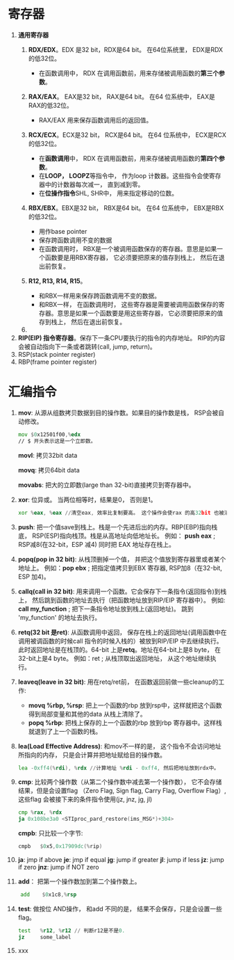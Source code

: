 
# 寄存器

1. **通用寄存器**
	1. **RDX/EDX**。EDX 是32 bit，RDX是64 bit。 在64位系统里， EDX是RDX的低32位。
	    - 在函数调用中， RDX 在调用函数前，用来存储被调用函数的**第三个参数**。
	2. **RAX/EAX**。 EAX是32 bit， RAX是64 bit。 在64 位系统中， EAX是RAX的低32位。
		- RAX/EAX 用来保存函数调用后的返回值。
	4. **RCX/ECX**。ECX是32 bit， RCX是64 bit。 在64 位系统中， ECX是RCX的低32位。
		- 在**函数调用**中， RDX 在调用函数前，用来存储被调用函数的**第四个参数**。
		- 在**LOOP， LOOPZ**等指令中， 作为loop 计数器。这些指令会使寄存器中的计数器每次减一， 直到减到零。
		- 在**位操作指令**SHL, SHR中， 用来指定移动的位数。

	5. **RBX/EBX**。EBX是32 bit， RBX是64 bit。 在64 位系统中， EBX是RBX的低32位。
		- 用作base pointer
		- 保存跨函数调用不变的数据
		- 在函数调用时， RBX是一个被调用函数保存的寄存器。意思是如果一个函数要是用RBX寄存器， 它必须要把原来的值存到栈上， 然后在退出前恢复。
	6. **R12, R13, R14, R15**。
		- 和RBX一样用来保存跨函数调用不变的数据。
		- 和RBX一样， 在函数调用时， 这些寄存器是需要被调用函数保存的寄存器。意思是如果一个函数要是用这些寄存器， 它必须要把原来的值存到栈上， 然后在退出前恢复。
	7. 
2. **RIP(EIP) 指令寄存器**。保存下一条CPU要执行的指令的内存地址。
	RIP的内容会被自动指向下一条或者跳转(call, jump, return)。
4. RSP(stack pointer register)
5. RBP(frame pointer register)

# 汇编指令
 1. **mov**: 从源从组数拷贝数据到目的操作数。如果目的操作数是栈， RSP会被自动修改。
	```asm
	mov $0x12501f00,%edx
	// $ 开头表示这是一个立即数。	
	```
	**movl**: 拷贝32bit data
	
	**movq**: 拷贝64bit data
	
	**movabs**: 把大的立即数(large than 32-bit)直接拷贝到寄存器中。
	
 2. **xor**: 位异或。 当两位相等时，结果是0， 否则是1。
	```asm
	xor %eax, %eax //清空eax, 效率比复制要高。 这个操作会使rax 的高32bit 也被清零。
	```
	
 4.  **push**: 把一个值save到栈上。栈是一个先进后出的内存。RBP(EBP)指向栈底， RSP(ESP)指向栈顶。栈是从高地址向低地址长。 例如：  **push eax**  ; RSP减8(在32-bit，ESP 减4) 同时把 EAX 地址存在栈上。
 5.  **popq(pop in 32 bit)**: 从栈顶删掉一个值， 并把这个值放到寄存器里或者某个地址上。 例如：**pop ebx**  ; 把指定值拷贝到EBX 寄存器, RSP加8（在32-bit, ESP 加4)。
6.  **callq(call in 32 bit)**: 用来调用一个函数。它会保存下一条指令(返回指令)到栈上， 然后跳到函数的地址去执行（把函数地址放到RIP/EIP 寄存器中）。 例如:  **call my_function**  ; 把下一条指令地址放到栈上(返回地址)。 跳到 'my_function' 的地址去执行。
7.  **retq(32 bit 是ret)**: 从函数调用中返回， 保存在栈上的返回地址(调用函数中在调用被调函数的时候call 指令的时候入栈的）被放到RIP/EIP 中去继续执行。此时返回地址是在栈顶的。64-bit 上是**retq**。地址在64-bit上是8 byte， 在32-bit上是4 byte。 例如：ret ; 从栈顶取出返回地址， 从这个地址继续执行。
8. **leaveq(leave in 32 bit)**: 用在retq/ret前， 在函数返回前做一些cleanup的工作:
	- **movq %rbp, %rsp**: 把上一个函数的rbp 放到rsp中，这样就把这个函数得到局部变量和其他的data 从栈上清除了。
	- **popq %rbp**: 把栈上保存的上一个函数的rbp 放到rbp 寄存器中。这样栈就退到了上一个函数的栈。
9. **lea(Load Effective Address)**:  和mov不一样的是， 这个指令不会访问地址所指向的内存， 只是会计算并把地址赋给目的操作数。
	```asm
	lea -0xff4(%rdi), %rdx //计算地址 %rdi - 0xff4, 然后把地址放到rdx中。
	``` 
	
10. **cmp**: 比较两个操作数（从第二个操作数中减去第一个操作数）， 它不会存储结果，但是会设置flag （Zero Flag, Sign flag, Carry Flag, Overflow Flag）, 这些flag 会被接下来的条件指令使用(jz, jnz, jg, jl)
	```asm
	cmp %rax, %rdx
	ja 0x108be3a0 <STIproc_pard_restore(ims_MSG*)+304> 
	```
	
	**cmpb**: 只比较一个字节:
	```asm	
	cmpb   $0x5,0x17909dc(%rip)
	```
11. **ja**: jmp if above
	  **je**: jmp if equal
	  **jg**: jump if greater
	  **jl**: jump if less
	  **jz**: jump if zero
	  **jnz**: jump if NOT zero
	  
12.  **add**： 把第一个操作数加到第二个操作数上。
```asm	
	add    $0x1c8,%rsp
```
	
14. **test**: 做按位 AND操作， 和add 不同的是， 结果不会保存，只是会设置一些flag。
	```asm
	test   %r12, %r12 // 判断r12是不是0.
	jz     some_label
	```
15. xxx 
<!--stackedit_data:
eyJoaXN0b3J5IjpbLTU4NjkzNzUxNywtMTAxNTI2NzE4NywtMT
E0NTM0MDMzOSwtMTg1NTQ5NDE0OSw0NDUyNDA0MjgsLTExMjM0
NDU2MjEsLTExODEwOTU1MSwtMjA0ODc0NDk5NywxOTk0ODA2OD
QzLDUzMDY1NjE4LDE3NjM0NDQ5MTUsOTUzNTE4MzY3LDk4NjYw
OTM5NSwtOTM2MTMxNzU2LC0yNzA0MzE1OTAsLTE1ODE0OTg3OT
EsNzMwOTk4MTE2XX0=
-->